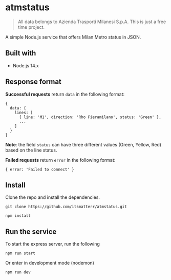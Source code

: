 # atmstatus
> All data belongs to Azienda Trasporti Milanesi S.p.A. This is just a free time project.

A simple Node.js service that offers Milan Metro status in JSON.

## Built with
* Node.js 14.x

## Response format
**Successful requests** return `data` in the following format:
```
{
  data: {
    lines: [
      { line: 'M1', direction: 'Rho Fieramilano', status: 'Green' },
      ...
    ]
  }
}
```
**Note**: the field `status` can have three different values (Green, Yellow, Red) based on the line status.

**Failed requests** return `error` in the following format:
```
{ error: 'Failed to connect' }
```

## Install
Clone the repo and install the dependencies.
```
git clone https://github.com/itsmatterr/atmstatus.git
```
```
npm install
```
## Run the service
To start the express server, run the following
```
npm run start
```
Or enter in development mode (nodemon)
```
npm run dev
```
